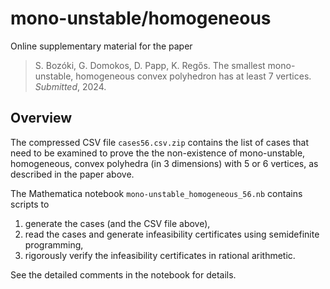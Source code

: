 # mono-unstable/homogeneous

Online supplementary material for the paper
> S. Bozóki, G. Domokos, D. Papp, K. Regős. The smallest mono-unstable, homogeneous convex polyhedron  has at least 7 vertices. *Submitted*, 2024.

## Overview
The compressed CSV file `cases56.csv.zip` contains the list of cases that need to be examined to prove the the non-existence of mono-unstable, homogeneous, convex polyhedra (in 3 dimensions) with 5 or 6 vertices, as described in the paper above.

The Mathematica notebook `mono-unstable_homogeneous_56.nb` contains scripts to
1. generate the cases (and the CSV file above),
2. read the cases and generate infeasibility certificates using semidefinite programming,
3. rigorously verify the infeasibility certificates in rational arithmetic.

See the detailed comments in the notebook for details.
